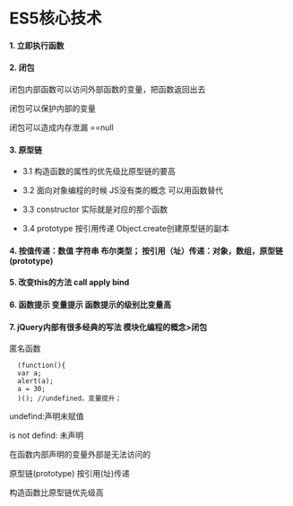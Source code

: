 # ES5核心技术

#### 1. 立即执行函数

#### 2. 闭包

   闭包内部函数可以访问外部函数的变量，把函数返回出去
   
   闭包可以保护内部的变量
   
   闭包可以造成内存泄漏 ==null
   
#### 3. 原型链

* 3.1 构造函数的属性的优先级比原型链的要高

* 3.2 面向对象编程的时候 JS没有类的概念 可以用函数替代

* 3.3 constructor 实际就是对应的那个函数

* 3.4 prototype 按引用传递 Object.create创建原型链的副本

#### 4. 按值传递：数值 字符串 布尔类型； 按引用（址）传递：对象，数组，原型链(prototype)

#### 5. 改变this的方法 call apply bind

#### 6. 函数提示 变量提示 函数提示的级别比变量高

#### 7. jQuery内部有很多经典的写法 模块化编程的概念>闭包

匿名函数

      (function(){
      var a;
      alert(a);
      a = 30;
      )(); //undefined，变量提升；

undefind:声明未赋值

is not defind: 未声明

在函数内部声明的变量外部是无法访问的

原型链(prototype) 按引用(址)传递

构造函数比原型链优先级高
